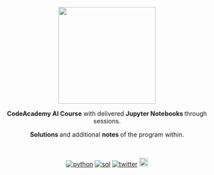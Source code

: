 <p align=center>
  <img height="222px" src="https://github.com/aurimas13/CodeAcademy-AI-Course/blob/main/Public/Photo/CodeAcademy_baltas.png"/>
</p>
<p align="center" > <b>CodeAcademy AI Course</b> with delivered <b> Jupyter Notebooks  </b> through sessions. </p>
<p align="center" > <b> Solutions </b> and additional <b> notes </b> of the program within. </p>
<br>
<p align=center>
  <a href="https://github.com/aurimas13/LeetCode-HackerRank-MAANG/tree/main/LeetCode/Python%20Solutions"><img alt="python" src="https://img.shields.io/badge/language-python-blue.svg?style=social&logo=python")></a>
  <a href="https://github.com/aurimas13/LeetCode-HackerRank-MAANG/tree/main/LeetCode/SQL%20Solutions"><img alt="sql" src="https://img.shields.io/badge/language-sql-orange.svg?style=social&logo=sql")></a>
  <a href="https://twitter.com/aurimasnausedas"><img alt="twitter" src="https://img.shields.io/twitter/follow/aurimasnausedas?style=social"/></a>
  <img height="20px" title="profile views" src="https://img.shields.io/github/stars/aurimas13/LCodeAcademy-AI-Course?style=social" alt="stars">
